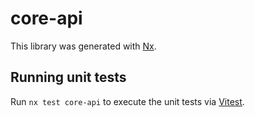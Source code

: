 # core-api

This library was generated with [Nx](https://nx.dev).

## Running unit tests

Run `nx test core-api` to execute the unit tests via [Vitest](https://vitest.dev/).
